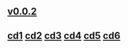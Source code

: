 ## [v0.0.2](https://github.com/shanuan/blcd2/edit/master/README.md)
## [cd1](cd1) [cd2](cd2) [cd3](cd3) [cd4](cd4) [cd5](cd5) [cd6](cd6)
